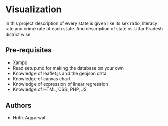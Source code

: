 # Visualization

In this project description of every state is given like its sex ratio, literacy rate and crime rate of each state. And description of state os Uttar Pradesh district wise.

## Pre-requisites

* Xampp
* Read setup.md for making the database on your own
* Knowledge of leaflet.js and the geojson data
* Knowledge of canvas chart
* Knowledge of expression of linear regression
* Knowledge of HTML, CSS, PHP, JS

## Authors
* Hritik Aggarwal


